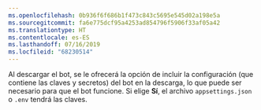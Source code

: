 ```yaml
---
ms.openlocfilehash: 0b936f6f686b1f473c843c5695e545d02a198e5a
ms.sourcegitcommit: fa6e775dcf95a4253ad854796f5906f33af05a42
ms.translationtype: HT
ms.contentlocale: es-ES
ms.lasthandoff: 07/16/2019
ms.locfileid: "68230514"
---
```

Al descargar el bot, se le ofrecerá la opción de incluir la configuración (que contiene las claves y secretos) del bot en la descarga, lo que puede ser necesario para que el bot funcione. Si elige **Sí**, el archivo `appsettings.json` o `.env` tendrá las claves.